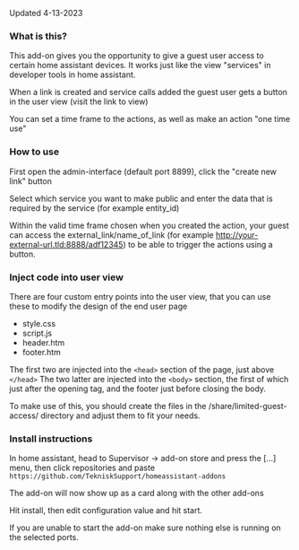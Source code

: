 Updated 4-13-2023
### What is this?

This add-on gives you the opportunity to give a guest user access
to certain home assistant devices. It works just like the view "services"
in developer tools in home assistant.

When a link is created and service calls added the guest user gets a button
in the user view (visit the link to view)

You can set a time frame to the actions, as well as make an action "one time use"

### How to use

First open the admin-interface (default port 8899),
click the "create new link" button

Select which service you want to make public and
enter the data that is required by the service (for example entity_id)

Within the valid time frame chosen when you created the action,
your guest can access the external_link/name_of_link 
(for example http://your-external-url.tld:8888/adf12345)
to be able to trigger the actions using a button.

### Inject code into user view

There are four custom entry points into the user view, that you 
can use these to modify the design of the end user page
- style.css
- script.js
- header.htm
- footer.htm

The first two are injected into the `<head>` section of the page, just above `</head>`
The two latter are injected into the `<body>` section, the first of which just after the opening tag,
and the footer just before closing the body.

To make use of this, you should create the files in the 
/share/limited-guest-access/ directory and adjust them to fit your needs.

### Install instructions

In home assistant, head to Supervisor -> add-on store 
and press the [...] menu, then click repositories and paste
`https://github.com/TekniskSupport/homeassistant-addons`

The add-on will now show up as a card along with the other add-ons

Hit install, then edit configuration value and hit start.

If you are unable to start the add-on make sure nothing else is running
on the selected ports.

